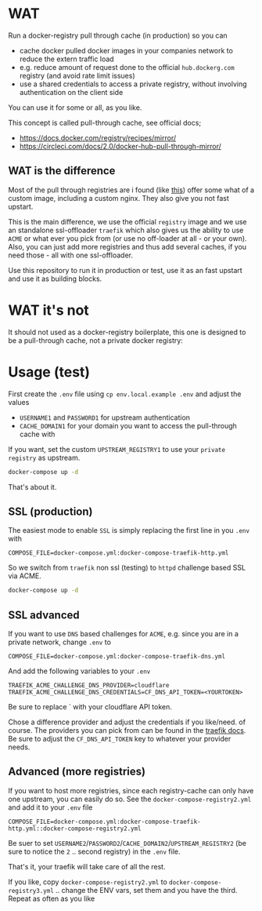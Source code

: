 # WAT

Run a docker-registry pull through cache (in production) so you can

- cache docker pulled docker images in your companies network to reduce the extern traffic load
- e.g. reduce amount of request done to the official `hub.dockerg.com` registry (and avoid rate limit issues)
- use a shared credentials to access a private registry, without involving authentication on the client side

You can use it for some or all, as you like.

This concept is called pull-through cache, see official docs;

- https://docs.docker.com/registry/recipes/mirror/
- https://circleci.com/docs/2.0/docker-hub-pull-through-mirror/

## WAT is the difference

Most of the pull through registries are i found (like [this](https://github.com/rpardini/docker-registry-proxy)) offer some what of a custom image, including a custom nginx.
They also give you not fast upstart.

This is the main difference, we use the official `registry` image and we use an standalone ssl-offloader `traefik` which
also gives us the ability to use `ACME` or what ever you pick from (or use no off-loader at all - or your own).
Also, you can just add more registries and thus add several caches, if you need those - all with one ssl-offloader.

Use this repository to run it in production or test, use it as an fast upstart and use it as building blocks.

# WAT it's not

It should not used as a docker-registry boilerplate, this one is designed to be a pull-through cache, not a private
docker registry:

# Usage (test)

First create the `.env` file using `cp env.local.example .env` and adjust the values

- `USERNAME1` and `PASSWORD1` for upstream authentication
- `CACHE_DOMAIN1` for your domain you want to access the pull-through cache with

If you want, set the custom `UPSTREAM_REGISTRY1` to use your `private registry` as upstream.

```bash
docker-compose up -d
```

That's about it.

## SSL (production)

The easiest mode to enable `SSL` is simply replacing the first line in you `.env` with

`COMPOSE_FILE=docker-compose.yml:docker-compose-traefik-http.yml`

So we switch from `traefik` non ssl (testing) to `httpd` challenge based SSL via ACME.

```bash
docker-compose up -d
```

## SSL advanced

If you want to use `DNS` based challenges for `ACME`, e.g. since you are in a private network, change `.env` to

`COMPOSE_FILE=docker-compose.yml:docker-compose-traefik-dns.yml`

And add the following variables to your `.env`

```env
TRAEFIK_ACME_CHALLENGE_DNS_PROVIDER=cloudflare
TRAEFIK_ACME_CHALLENGE_DNS_CREDENTIALS=CF_DNS_API_TOKEN=<YOURTOKEN>
```

Be sure to replace `<YOURTOKEN> with your cloudflare API token.

Chose a difference provider and adjust the credentials if you like/need. of course.
The providers you can pick from can be found in the [traefik docs](https://doc.traefik.io/traefik/https/acme/#providers).
Be sure to adjust the `CF_DNS_API_TOKEN` key to whatever your provider needs.

## Advanced (more registries)

If you want to host more registries, since each registry-cache can only have one upstream, you can easily do so.
See the `docker-compose-registry2.yml` and add it to your `.env` file

`COMPOSE_FILE=docker-compose.yml:docker-compose-traefik-http.yml::docker-compose-registry2.yml`

Be suer to set `USERNAME2`/`PASSWORD2`/`CACHE_DOMAIN2`/`UPSTREAM_REGISTRY2` (be sure to notice the `2` .. second registry)
in the `.env` file.

That's it, your traefik will take care of all the rest.

If you like, copy `docker-compose-registry2.yml` to `docker-compose-registry3.yml` .. change the ENV vars, set them
and you have the third. Repeat as often as you like
